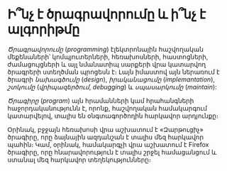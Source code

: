 # Ի՞նչ է ծրագրավորումը և ի՞նչ է ալգորիթմը

_Ծրագրավորումը_ (_programming_) էլեկտրոնային հաշվողական մեքենաների՝ կոմպյուտերների, հեռախոսների, հաստոցների, ժամացույցների և այլ նմանատիպ սարքերի վրա կատարվող ծրագրերի ստեղծման պրոցեսն է։ Լայն իմաստով այն ներառում է ծրագրի _նախագծումը_ (_design_), _իրականացումը_ (_implemantation_), _շտկումը_ (_վրիպազերծում_, _debugging_) և _սպասարկումը_ (_maintain_):

_Ծրագիրը_ (_program_) այն հրամանների կամ հրահանգների հաջորդականությունն է, որոնք, հաշվողական համակարգում կատարվելով, տալիս են օնգտագործողին հարկավոր արդյունքը։ 

Օրինակ, բջջայն հեռախոսի վրա աշխատում է «Զարթուցիչ» ծրագիրը, որը ձայնային ազդանշան է տալիս մեզ հարկավոր պահին։ Կամ, օրինակ, համակարգչի վրա աշխատում է Firefox ծրագիրը, որը հնարավորություն է տալիս շրջել համացանցում և ստանալ մեզ հարկավոր տեղեկությունները։
